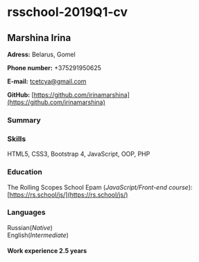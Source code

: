 # rsschool-2019Q1-cv
## Marshina Irina

**Adress:** Belarus, Gomel

**Phone number:** +375291950625

**E-mail:** [tcetcya@gmail.com](tcetcya@gmail.com)

**GitHub:** [https://github.com/irinamarshina](https://github.com/irinamarshina)

### Summary



### Skills

HTML5, CSS3, Bootstrap 4, JavaScript, OOP, PHP

### Education


The Rolling Scopes School Epam (*JavaScript/Front-end course*): [https://rs.school/js/](https://rs.school/js/)

### Languages

Russian(*Native*)  
English(*Intermediate*)


#### Work experience 2.5 years
